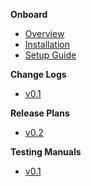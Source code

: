 [comment]: <> (Sidebar Config file)
[comment]: <> (Createdby: Jimmy Lan)
[comment]: <> (Creation Date: 2021-09-03)

**Onboard**

- [Overview](/README.md)
- [Installation](/installation.md)
- [Setup Guide](/setup.md)

**Change Logs**

- [v0.1](/change-logs/v0.1.md)

**Release Plans**

- [v0.2](/release-plans/v0.2.md)

**Testing Manuals**

- [v0.1](/testing/v0.1.md)
